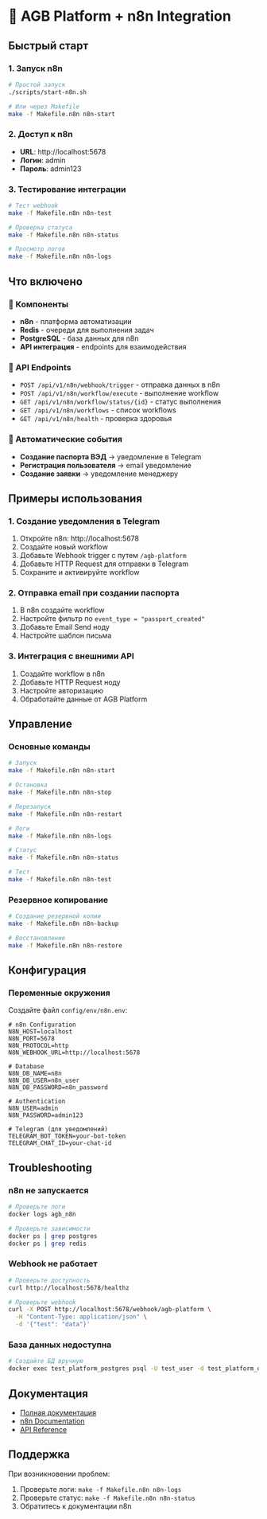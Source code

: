# 🚀 AGB Platform + n8n Integration

## Быстрый старт

### 1. Запуск n8n

```bash
# Простой запуск
./scripts/start-n8n.sh

# Или через Makefile
make -f Makefile.n8n n8n-start
```

### 2. Доступ к n8n

- **URL**: http://localhost:5678
- **Логин**: admin
- **Пароль**: admin123

### 3. Тестирование интеграции

```bash
# Тест webhook
make -f Makefile.n8n n8n-test

# Проверка статуса
make -f Makefile.n8n n8n-status

# Просмотр логов
make -f Makefile.n8n n8n-logs
```

## Что включено

### 🔧 Компоненты
- **n8n** - платформа автоматизации
- **Redis** - очереди для выполнения задач
- **PostgreSQL** - база данных для n8n
- **API интеграция** - endpoints для взаимодействия

### 📡 API Endpoints
- `POST /api/v1/n8n/webhook/trigger` - отправка данных в n8n
- `POST /api/v1/n8n/workflow/execute` - выполнение workflow
- `GET /api/v1/n8n/workflow/status/{id}` - статус выполнения
- `GET /api/v1/n8n/workflows` - список workflows
- `GET /api/v1/n8n/health` - проверка здоровья

### 🎯 Автоматические события
- **Создание паспорта ВЭД** → уведомление в Telegram
- **Регистрация пользователя** → email уведомление
- **Создание заявки** → уведомление менеджеру

## Примеры использования

### 1. Создание уведомления в Telegram

1. Откройте n8n: http://localhost:5678
2. Создайте новый workflow
3. Добавьте Webhook trigger с путем `/agb-platform`
4. Добавьте HTTP Request для отправки в Telegram
5. Сохраните и активируйте workflow

### 2. Отправка email при создании паспорта

1. В n8n создайте workflow
2. Настройте фильтр по `event_type = "passport_created"`
3. Добавьте Email Send ноду
4. Настройте шаблон письма

### 3. Интеграция с внешними API

1. Создайте workflow в n8n
2. Добавьте HTTP Request ноду
3. Настройте авторизацию
4. Обработайте данные от AGB Platform

## Управление

### Основные команды

```bash
# Запуск
make -f Makefile.n8n n8n-start

# Остановка
make -f Makefile.n8n n8n-stop

# Перезапуск
make -f Makefile.n8n n8n-restart

# Логи
make -f Makefile.n8n n8n-logs

# Статус
make -f Makefile.n8n n8n-status

# Тест
make -f Makefile.n8n n8n-test
```

### Резервное копирование

```bash
# Создание резервной копии
make -f Makefile.n8n n8n-backup

# Восстановление
make -f Makefile.n8n n8n-restore
```

## Конфигурация

### Переменные окружения

Создайте файл `config/env/n8n.env`:

```env
# n8n Configuration
N8N_HOST=localhost
N8N_PORT=5678
N8N_PROTOCOL=http
N8N_WEBHOOK_URL=http://localhost:5678

# Database
N8N_DB_NAME=n8n
N8N_DB_USER=n8n_user
N8N_DB_PASSWORD=n8n_password

# Authentication
N8N_USER=admin
N8N_PASSWORD=admin123

# Telegram (для уведомлений)
TELEGRAM_BOT_TOKEN=your-bot-token
TELEGRAM_CHAT_ID=your-chat-id
```

## Troubleshooting

### n8n не запускается

```bash
# Проверьте логи
docker logs agb_n8n

# Проверьте зависимости
docker ps | grep postgres
docker ps | grep redis
```

### Webhook не работает

```bash
# Проверьте доступность
curl http://localhost:5678/healthz

# Проверьте webhook
curl -X POST http://localhost:5678/webhook/agb-platform \
  -H "Content-Type: application/json" \
  -d '{"test": "data"}'
```

### База данных недоступна

```bash
# Создайте БД вручную
docker exec test_platform_postgres psql -U test_user -d test_platform_db -c "CREATE DATABASE n8n;"
```

## Документация

- [Полная документация](docs/N8N_INTEGRATION.md)
- [n8n Documentation](https://docs.n8n.io)
- [API Reference](docs/N8N_INTEGRATION.md#api-reference)

## Поддержка

При возникновении проблем:
1. Проверьте логи: `make -f Makefile.n8n n8n-logs`
2. Проверьте статус: `make -f Makefile.n8n n8n-status`
3. Обратитесь к документации n8n
